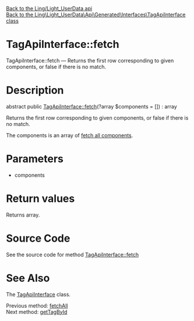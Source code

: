 [Back to the Ling/Light_UserData api](https://github.com/lingtalfi/Light_UserData/blob/master/doc/api/Ling/Light_UserData.md)<br>
[Back to the Ling\Light_UserData\Api\Generated\Interfaces\TagApiInterface class](https://github.com/lingtalfi/Light_UserData/blob/master/doc/api/Ling/Light_UserData/Api/Generated/Interfaces/TagApiInterface.md)


TagApiInterface::fetch
================



TagApiInterface::fetch — Returns the first row corresponding to given components, or false if there is no match.




Description
================


abstract public [TagApiInterface::fetch](https://github.com/lingtalfi/Light_UserData/blob/master/doc/api/Ling/Light_UserData/Api/Generated/Interfaces/TagApiInterface/fetch.md)(?array $components = []) : array




Returns the first row corresponding to given components, or false if there is no match.

The components is an array of [fetch all components](https://github.com/lingtalfi/SimplePdoWrapper/blob/master/doc/pages/fetch-all-components.md).




Parameters
================


- components

    


Return values
================

Returns array.








Source Code
===========
See the source code for method [TagApiInterface::fetch](https://github.com/lingtalfi/Light_UserData/blob/master/Api/Generated/Interfaces/TagApiInterface.php#L79-L79)


See Also
================

The [TagApiInterface](https://github.com/lingtalfi/Light_UserData/blob/master/doc/api/Ling/Light_UserData/Api/Generated/Interfaces/TagApiInterface.md) class.

Previous method: [fetchAll](https://github.com/lingtalfi/Light_UserData/blob/master/doc/api/Ling/Light_UserData/Api/Generated/Interfaces/TagApiInterface/fetchAll.md)<br>Next method: [getTagById](https://github.com/lingtalfi/Light_UserData/blob/master/doc/api/Ling/Light_UserData/Api/Generated/Interfaces/TagApiInterface/getTagById.md)<br>

